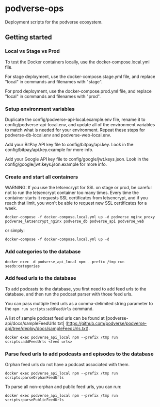 # podverse-ops

Deployment scripts for the podverse ecosystem.

## Getting started

### Local vs Stage vs Prod

To test the Docker containers locally, use the docker-compose.local.yml file.

For stage deployment, use the docker-compose.stage.yml file, and replace "local"
in commands and filenames with "stage".

For prod deployment, use the docker-compose.prod.yml file, and replace "local"
in commands and filenames with "prod".

### Setup environment variables

Duplicate the config/podverse-api-local.example.env file, rename it to config/podverse-api-local.env, and update all of the environment variables to match what is needed for your environment. Repeat these steps for podverse-db-local.env and podverse-web-local.env.

Add your BitPay API key file to config/bitpay/api.key. Look in the config/bitpay/api.key.example for more info.

Add your Google API key file to config/google/jwt.keys.json. Look in the config/google/jwt.keys.json.example for more info.

### Create and start all containers

WARNING: If you use the letsencrypt for SSL on stage or prod, be careful
not to run the letsencrypt container too many times. Every time the container
starts it requests SSL certificates from letsencrypt, and if you reach that limit,
you won't be able to request new SSL certificates for a week.

```
docker-compose -f docker-compose.local.yml up -d podverse_nginx_proxy 
podverse_letsencrypt_nginx podverse_db podverse_api podverse_web
```

or simply:

```
docker-compose -f docker-compose.local.yml up -d
```

### Add categories to the database

```
docker exec -d podverse_api_local npm --prefix /tmp run seeds:categories
```

### Add feed urls to the database

To add podcasts to the database, you first need to add feed urls to the
database, and then run the podcast parser with those feed urls.

You can pass multiple feed urls as a comma-delimited string parameter to the
`npm run scripts:addFeedUrls` command.

A list of sample podcast feed urls can be found at
[podverse-api/docs/sampleFeedUrls.txt]
(https://github.com/podverse/podverse-api/tree/deploy/docs/sampleFeedUrls.txt).

```
docker exec podverse_api_local npm --prefix /tmp run scripts:addFeedUrls <feed urls>
```

### Parse feed urls to add podcasts and episodes to the database

Orphan feed urls do not have a podcast associated with them.

```
docker exec podverse_api_local npm --prefix /tmp run scripts:parseOrphanFeedUrls
```

To parse all non-orphan and public feed urls, you can run:

```
docker exec podverse_api_local npm --prefix /tmp run scripts:parsePublicFeedUrls
```

